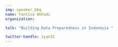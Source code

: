 ```yaml
---
img: speaker_bbq
name: Yantisa Akhadi
organization: 

talk: "Building Data Preparedness in Indonesia "

twitter-handle: iyan31
---
```

